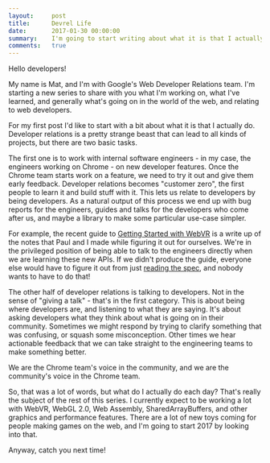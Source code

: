 ```yaml
---
layout:     post
title:      Devrel Life
date:       2017-01-30 00:00:00
summary:    I'm going to start writing about what it is that I actually do every day
comments:   true
---
```

Hello developers!

My name is Mat, and I'm with Google's Web Developer Relations team. I'm starting a new series to share with you what I'm working on, what I've learned, and generally what's going on in the world of the web, and relating to web developers.

For my first post I'd like to start with a bit about what it is that I actually do. Developer relations is a pretty strange beast that can lead to all kinds of projects, but there are two basic tasks.

The first one is to work with internal software engineers - in my case, the engineers working on Chrome - on new developer features. Once the Chrome team starts work on a feature, we need to try it out and give them early feedback. Developer relations becomes "customer zero", the first people to learn it and build stuff with it. This lets us relate to developers by being developers. As a natural output of this process we end up with bug reports for the engineers, guides and talks for the developers who come after us, and maybe a library to make some particular use-case simpler.

For example, the recent guide to [Getting Started with WebVR](https://developers.google.com/web/fundamentals/vr/getting-started-with-webvr/) is a write up of the notes that Paul and I made while figuring it out for ourselves. We're in the privileged position of being able to talk to the engineers directly when we are learning these new APIs. If we didn't produce the guide, everyone else would have to figure it out from just [reading the spec](https://w3c.github.io/webvr/), and nobody wants to have to do that!

The other half of developer relations is talking to developers. Not in the sense of "giving a talk" - that's in the first category. This is about being where developers are, and listening to what they are saying. It's about asking developers what they think about what is going on in their community. Sometimes we might respond by trying to clarify something that was confusing, or squash some misconception. Other times we hear actionable feedback that we can take straight to the engineering teams to make something better.

We are the Chrome team's voice in the community, and we are the community's voice in the Chrome team.

So, that was a lot of words, but what do I actually do each day? That's really the subject of the rest of this series. I currently expect to be working a lot with WebVR, WebGL 2.0, Web Assembly, SharedArrayBuffers, and other graphics and performance features. There are a lot of new toys coming for people making games on the web, and I'm going to start 2017 by looking into that.

Anyway, catch you next time!
